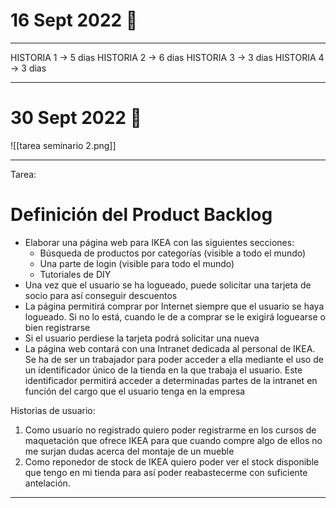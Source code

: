 # 16 Sept 2022 🪫
---
HISTORIA 1 -> 5 dias
HISTORIA 2 -> 6 dias
HISTORIA 3 -> 3 dias
HISTORIA 4 -> 3 dias

---
# 30 Sept 2022 🔫
![[tarea seminario 2.png]]

---
Tarea:
# Definición del Product Backlog

- Elaborar una página web para IKEA con las siguientes secciones:
	- Búsqueda de productos por categorías (visible a todo el mundo)
	- Una parte de login (visible para todo el mundo)
	- Tutoriales de DIY
- Una vez que el usuario se ha logueado, puede solicitar una tarjeta de socio para así conseguir descuentos
- La página permitirá comprar por Internet siempre que el usuario se haya logueado. Si no lo está, cuando le de a comprar se le exigirá loguearse o bien registrarse
- Si el usuario perdiese la tarjeta podrá solicitar una nueva
- La página web contará con una Intranet dedicada al personal de IKEA. Se ha de ser un trabajador para poder acceder a ella mediante el uso de un identificador único de la tienda en la que trabaja el usuario. Este identificador permitirá acceder a determinadas partes de la intranet en función del cargo que el usuario tenga en la empresa

Historias de usuario:

1. Como usuario no registrado quiero poder registrarme en los cursos de maquetación que ofrece IKEA para que cuando compre algo de ellos no me surjan dudas acerca del montaje de un mueble
2. Como reponedor de stock de IKEA quiero poder ver el stock disponible que tengo en mi tienda para así poder reabastecerme con suficiente antelación.

---